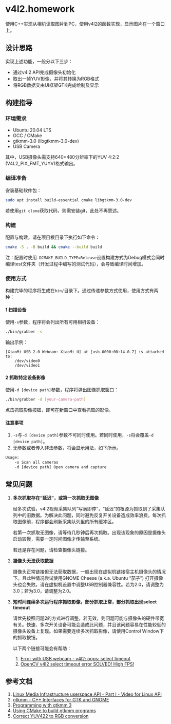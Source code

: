 # v4l2.homework

使用C++实现从相机读取图片到PC，使用v4l2的函数实现，显示图片在一个窗口上。

## 设计思路

实现上述功能，一般分以下三步：

- 通过v4l2 API完成摄像头初始化
- 取出一帧YUV影像，并将其转换为RGB格式
- 将RGB数据交由UI框架GTK完成绘制及显示

## 构建指导

### 环境需求

- Ubuntu 20.04 LTS
- GCC / CMake
- gtkmm-3.0 (libgtkmm-3.0-dev)
- USB Camera

其中，USB摄像头需支持640*480分辨率下的YUV 4:2:2 (V4L2_PIX_FMT_YUYV)格式输出。

### 编译准备

安装基础软件包：

```bash
sudo apt install build-essential cmake libgtkmm-3.0-dev 
```

若使用`git clone`获取代码，则需安装git，此处不再赘述。

### 构建

配置与构建，请在项目根目录下执行如下命令：

```bash
cmake -S . -B build && cmake --build build 
```

注：配置时使用`-DCMAKE_BUILD_TYPE=Release`设置构建方式为Debug模式会同时编译test文件夹（开发过程中编写的测试代码），会导致编译时间增加。

### 使用方式

构建完毕的程序将生成在`bin/`目录下。通过传递参数方式使用，使用方式有两种：

#### 1 扫描设备

使用`-s`参数，程序将会列出所有可用相机设备：

```bash
./bin/grabber -s
```

输出示例：

```
[XiaoMi USB 2.0 Webcam: XiaoMi U] at [usb-0000:00:14.0-7] is attached to:
	/dev/video0
	/dev/video1
```

#### 2 抓取特定设备影像

使用`-d [device path]`参数，程序将弹出图像抓取窗口：

```bash
./bin/grabber -d [your-camera-path]
```

点击抓取影像按钮，即可在新窗口中查看抓取的影像。

#### 注意事项

1. `-s`与`-d [device path]`参数不可同时使用。若同时使用，`-s`将会覆盖`-d [device path]`。
2. 无参数或者传入非法参数，将会显示用法，如下所示。

```bash
Usage:
    -s Scan all cameras
    -d [device path] Open camera and capture
```

## 常见问题

1. **多次抓取存在“延迟”，或第一次抓取无图像**

    经多次试验，v4l2视频采集队列“写满即停”，“延迟”的根源为抓取到了采集队列中的旧数据。为解决此问题，同时避免反复开关设备造成效率浪费，每次抓取图像前，程序都会刷新采集队列里的所有缓冲区。

    若第一次抓取无图像，请等待几秒钟后再次抓取。出现该现象的原因是摄像头启动较慢，需要一定时间图像才传输至系统。

    若还是存在问题，请检查摄像头链接。

2. **摄像头无法获取数据**

    摄像头正常链接但无法获取数据，一般出现在虚拟机链接宿主机摄像头的情况下。且此种情况尝试使用GNOME Cheese (a.k.a. Ubuntu “茄子”) 打开摄像头也会失败。请在虚拟机设置中调整USB控制器兼容性。若为2.0，请调整为3.0；若为3.0，请调整为2.0。

3. **短时间连续多次运行程序抓取影像，部分抓取正常，部分抓取出现select timeout**

    请优先按照问题2的方式进行调整，若无效，则问题可能与摄像头的硬件带宽有关。快速、多次开关设备可能会造成此问题，并且该问题容易在性能较低的摄像头设备上复现。如果需要连续多次抓取影像，请使用Control Window下的抓取按钮。
    
    以下两个链接可能会有帮助：

    1. [Error with USB webcam - v4l2: oops: select timeout](https://forums.raspberrypi.com/viewtopic.php?t=35184)
    2. [OpenCV v4l2 select timeout error SOLVED! High FPS!](https://forums.raspberrypi.com/viewtopic.php?t=35689)

## 参考文档

1. [Linux Media Infrastructure userspace API - Part I - Video for Linux API](https://linuxtv.org/downloads/v4l-dvb-apis-new/userspace-api/v4l/v4l2.html)
2. [gtkmm - C++ Interfaces for GTK and GNOME](https://www.gtkmm.org/en/index.html)
3. [Programming with gtkmm 3](https://developer-old.gnome.org/gtkmm-tutorial/3.24/index.html.en)
4. [Using CMake to build gtkmm programs](https://wiki.gnome.org/Projects/gtkmm/UsingCMake)
5. [Correct YUV422 to RGB conversion](https://stackoverflow.com/questions/8042563/correct-yuv422-to-rgb-conversion)